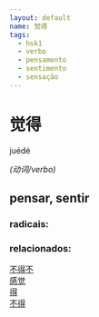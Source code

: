 ```yaml
--- 
layout: default
name: 觉得 
tags: 
  - hsk1
  - verbo
  - pensamento
  - sentimento
  - sensação
--- 
```

# 觉得 
juédé  
 
*(动词/verbo)*  
## pensar, sentir 
### radicais: 
### relacionados: 
[不得不](/zhengshidu/hsk3/不得不)  
[感觉](/zhengshidu/hsk2/感觉)  
[得](/zhengshidu/hsk2/得)  
[不得](/zhengshidu/outras/不得)  
